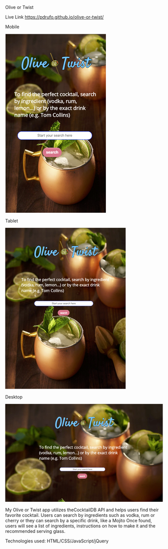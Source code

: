 Olive or Twist

Live Link
https://pdrufo.github.io/olive-or-twist/


 Mobile 
 
 ![Mobile](https://github.com/pdrufo/olive-or-twist/blob/master/img/mobile.png)
 
 Tablet
 
 ![Tablet](https://github.com/pdrufo/olive-or-twist/blob/master/img/tablet.png)
 
 Desktop
 
 ![Desktop](https://github.com/pdrufo/olive-or-twist/blob/master/img/desktop.png)
 
 My Olive or Twist app utilizes theCocktailDB API and helps users find their favorite cocktail. Users can search by ingredients such as vodka, rum or cherry or they can search by a specific drink, like a Mojito
 Once found, users will see a list of ingredients, instructions on how to make it and the recommended serving glass.
 
 Technologies used: HTML/CSS/JavaScript/jQuery
